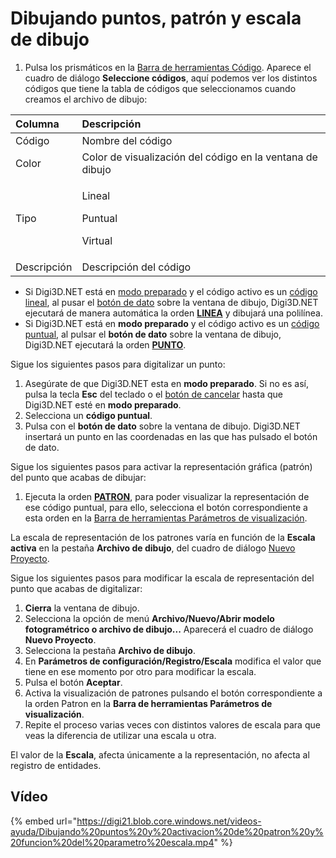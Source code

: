 # Dibujando puntos, patrón y escala de dibujo

1. Pulsa los prismáticos en la [Barra de herramientas Código](BarraDeHerramientasCodigo.html). Aparece el cuadro de diálogo **Seleccione códigos**, aquí podemos ver los distintos códigos que tiene la tabla de códigos que seleccionamos cuando creamos el archivo de dibujo:

<table>
  <thead>
    <tr>
      <th style="text-align:left">Columna</th>
      <th style="text-align:left">Descripci&#xF3;n</th>
    </tr>
  </thead>
  <tbody>
    <tr>
      <td style="text-align:left">C&#xF3;digo</td>
      <td style="text-align:left">Nombre del c&#xF3;digo</td>
    </tr>
    <tr>
      <td style="text-align:left">Color</td>
      <td style="text-align:left">Color de visualizaci&#xF3;n del c&#xF3;digo en la ventana de dibujo</td>
    </tr>
    <tr>
      <td style="text-align:left">Tipo</td>
      <td style="text-align:left">
        <p>Lineal</p>
        <p>Puntual</p>
        <p>Virtual</p>
      </td>
    </tr>
    <tr>
      <td style="text-align:left">Descripci&#xF3;n</td>
      <td style="text-align:left">Descripci&#xF3;n del c&#xF3;digo</td>
    </tr>
  </tbody>
</table>

* Si Digi3D.NET está en [modo preparado]() y el código activo es un [código lineal](), al pusar el [botón de dato]() sobre la ventana de dibujo, Digi3D.NET ejecutará de manera automática la orden [**LINEA**](LINEA.html) y dibujará una polilínea.
* Si Digi3D.NET está en **modo preparado** y el código activo es un [código puntual](), al pulsar el **botón de dato** sobre la ventana de dibujo, Digi3D.NET ejecutará la orden [**PUNTO**](PUNTO.html).

Sigue los siguientes pasos para digitalizar un punto:

1. Asegúrate de que Digi3D.NET esta en **modo preparado**. Si no es así, pulsa la tecla **Esc** del teclado o el [botón de cancelar]() hasta que Digi3D.NET esté en **modo preparado**. 
2. Selecciona un **código puntual**.
3. Pulsa con el **botón de dato** sobre la ventana de dibujo. Digi3D.NET insertará un punto en las coordenadas en las que has pulsado el botón de dato.

Sigue los siguientes pasos para activar la representación gráfica \(patrón\) del punto que acabas de dibujar:

1. Ejecuta la orden [**PATRON**](PATRON.html), para poder visualizar la representación de ese código puntual, para ello, selecciona el botón correspondiente a esta orden en la [Barra de herramientas Parámetros de visualización](BarraDeHerramientasParametrosDeVisualizacion.html).

La escala de representación de los patrones varía en función de la **Escala activa** en la pestaña **Archivo de dibujo**, del cuadro de diálogo [Nuevo Proyecto](CuadroDeDialogoNuevoProyecto.html).

Sigue los siguientes pasos para modificar la escala de representación del punto que acabas de digitalizar:

1. **Cierra** la ventana de dibujo.
2. Selecciona la opción de menú **Archivo/Nuevo/Abrir modelo fotogramétrico o archivo de dibujo...** Aparecerá el cuadro de diálogo **Nuevo Proyecto**.
3. Selecciona la pestaña **Archivo de dibujo**.
4. En **Parámetros de configuración/Registro/Escala** modifica el valor que tiene en ese momento por otro para modificar la escala.
5. Pulsa el botón **Aceptar**.
6. Activa la visualización de patrones pulsando el botón correspondiente a la orden Patron en la **Barra de herramientas Parámetros de visualización**.
7. Repite el proceso varias veces con distintos valores de escala para que veas la diferencia de utilizar una escala u otra.

El valor de la **Escala**, afecta únicamente a la representación, no afecta al registro de entidades.

## Vídeo

{% embed url="https://digi21.blob.core.windows.net/videos-ayuda/Dibujando%20puntos%20y%20activacion%20de%20patron%20y%20funcion%20del%20parametro%20escala.mp4" %}



